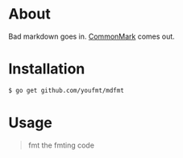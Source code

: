 # About

Bad markdown goes in. [CommonMark](http://commonmark.org) comes out.

# Installation

```bash
$ go get github.com/youfmt/mdfmt
```

# Usage

> fmt the fmting code
